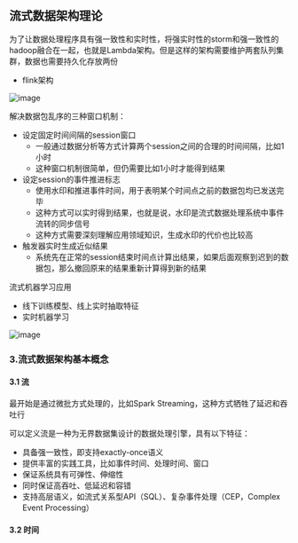 ## 流式数据架构理论

为了让数据处理程序具有强一致性和实时性，将强实时性的storm和强一致性的hadoop融合在一起，也就是Lambda架构。但是这样的架构需要维护两套队列集群，数据也需要持久化存放两份

- flink架构

![image](https://github.com/fancyChuan/bigdata-learn/blob/master/flink/img/flink架构.png?raw=true)


解决数据包乱序的三种窗口机制：
- 设定固定时间间隔的session窗口
    - 一般通过数据分析等方式计算两个session之间的合理的时间间隔，比如1小时
    - 这种窗口机制很简单，但仍需要比如1小时才能得到结果
- 设定session的事件推进标志
    - 使用水印和推进事件时间，用于表明某个时间点之前的数据包均已发送完毕
    - 这种方式可以实时得到结果，也就是说，水印是流式数据处理系统中事件流转的同步信号
    - 这种方式需要深刻理解应用领域知识，生成水印的代价也比较高
- 触发器实时生成近似结果
    - 系统先在正常的session结束时间点计算出结果，如果后面观察到迟到的数据包，那么撤回原来的结果重新计算得到新的结果
    
    
流式机器学习应用
- 线下训练模型、线上实时抽取特征
- 实时机器学习

![image](https://github.com/fancyChuan/bigdata-learn/blob/master/flink/img/阿里巴巴实时机器学习模型架构.png?raw=true)


### 3.流式数据架构基本概念
#### 3.1 流
最开始是通过微批方式处理的，比如Spark Streaming，这种方式牺牲了延迟和吞吐行

可以定义流是一种为无界数据集设计的数据处理引擎，具有以下特征：
- 具备强一致性，即支持exactly-once语义
- 提供丰富的实践工具，比如事件时间、处理时间、窗口
- 保证系统具有可弹性、伸缩性
- 同时保证高吞吐、低延迟和容错
- 支持高层语义，如流式关系型API（SQL）、复杂事件处理（CEP，Complex Event Processing）

#### 3.2 时间
